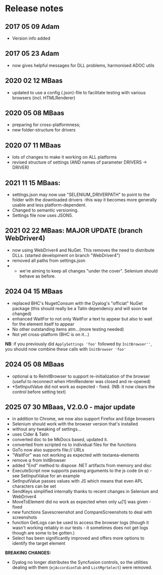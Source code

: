 # Release notes

## 2017 05 09 Adam

* Version info added

## 2017 05 23 Adam

* now gives helpful messages for DLL problems, harmonised ADOC utils

## 2020 02 12 MBaas

*  updated to use a config (.json)-file to facilitate testing with various browsers (incl. HTMLRenderer)

## 2020 05 08 MBaas

* preparing for cross-platformness;
* new folder-structure for drivers

## 2020 07 11 MBaas

* lots of changes to make it working on ALL platforms
* revised structure of settings (AND names of parameter DRIVERS → DRIVER)

## 2021 11 15 MBaas:

* settings.json may now use "SELENIUM_DRIVERPATH" to point to the folder with the downloaded drivers -this way it becomes more generally usable and less platform-dependent. 
* Changed to semantic versioning. 
* Settings file now uses JSON5.

## 2021 02 22 MBaas: MAJOR UPDATE (branch WebDriver4)

* now using WebDriver4 and NuGet. This removes the need to distribute DLLs. (started development on branch "WebDriver4")
* removed all paths from settings.json
* * we're aiming to keep all changes "under the cover". Selenium should behave as before.

## 2024 04 15 MBaas

* replaced BHC's NugetConsum with the Dyalog's "officiat" NuGet package (this should really be a Tatin dependency and will soon be changed)
* enhanced WaitFor to not only WaitFor a text to appear but also to wait for the element itself to appear
* No other outstanding items atm...(more testing needed)
* Not yet cross-platform (BHC is on it...)

**NB**: if you previously did `ApplySettings 'foo'` followed by `InitBrowser''`, you should now combine these calls with `InitBrowser 'foo'`

## 2024 05 08 MBaas

* optional ⍺ to ReInitBrowser to support re-initialization of the browser (useful to reconnect when HtmlRenderer was closed and re-opened)
* *SetInputValue did not work as expected - fixed. (NB: it now clears the control before setting text)

## 2025 07 30 MBaas, V2.0.0 - major update

* in addition to Chrome, we now also support Firefox and Edge browsers
* Selenium should work with the browser version that's installed
* without any tweaking of settings...
* uses Cider & Tatin
* converted doc to be MkDocs based, updated it.
* converted from scripted ns to individual files for the functions
* GoTo now also supports file:// URLs
* "WaitFor" was not working as expected with textarea-elements
* remove ⍺ from InitBrowser
* added "End" method to dispose .NET artifacts from memory and disc
* ExecuteScript now supports passing arguments to the js code (in ⍺) - see SetInputValue for an example
* SetInputValue passes values with JS which means that even APL characters can be set
* SendKeys simplified internally thanks to recent changes in Selenium and WebDriver4
* MoveToElement did no work as expected when only ⍵[1] was given - fixed
* new functions Savescreenshot and CompareScreenshots to deal with screenshots
* function GetLogs can be used to access the browser logs (though it wasn't working reliably in our tests - it sometimes does not get logs though are some to be gotten.)
* Select has been significantly improved and offers more options to identify the target element

**BREAKING CHANGES:**
* Dyalog no longer distributes the Syncfusion controls, so the utilities dealing with them (`ejAccordionTab` and `ListMgrSelect`) were removed.
